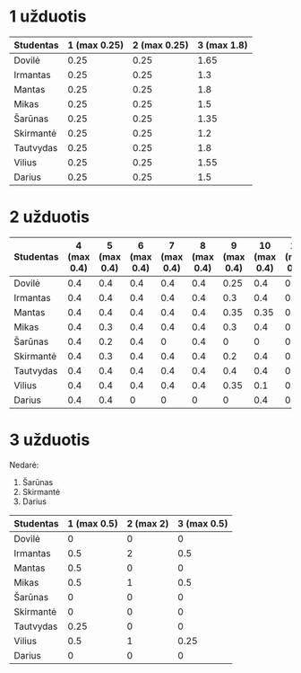 # 1 užduotis
| Studentas | 1 (max 0.25) | 2 (max 0.25) | 3 (max 1.8) |
|-----------|-------------|-----------|-------------|
| Dovilė    |   0.25      |    0.25   |     1.65    |
| Irmantas  |   0.25      |    0.25   |     1.3     |
| Mantas    |   0.25      |    0.25   |     1.8     |
| Mikas     |   0.25      |    0.25   |     1.5     |
| Šarūnas   |   0.25      |    0.25   |     1.35    |
| Skirmantė |   0.25      |    0.25   |     1.2     |
| Tautvydas |   0.25      |    0.25   |     1.8     |
| Vilius    |   0.25      |    0.25   |     1.55    |
| Darius    |   0.25      |    0.25   |     1.5     |

# 2 užduotis 
| Studentas | 4 (max 0.4) | 5 (max 0.4) | 6 (max 0.4) | 7 (max 0.4) | 8 (max 0.4) | 9 (max 0.4) | 10 (max 0.4) | 11 (max 0.4) | 12 (max 0.4) | 13 (max 0.4) | 14 (max 0.4) | 15 (max 0.4) | 16 (max 0.4) |
|-----------|-------------|-----------  |-------------|-------------|-------------|-------------|-------------|-------------|-------------|-------------|-------------|-------------|-------------|
| Dovilė    | 0.4         | 0.4         | 0.4         | 0.4         | 0.4         | 0.25           | 0.4           | 0.4           | 0.1           | 0.1           | 0.25           | 0.4           | 0.4           |
| Irmantas  | 0.4         | 0.4         | 0.4         | 0.4         | 0.4         | 0.3           | 0.4           | 0.35           | 0.3           | 0.4           | 0.35           | 0.4           | 0.4           |
| Mantas    | 0.4         | 0.4         | 0.4         | 0.4         | 0.4         | 0.35           | 0.35           | 0.3           | 0.3           | 0.3           | 0.3           | 0.4           | 0.4           |
| Mikas     | 0.4         | 0.3         | 0.4         | 0.4         | 0.4         | 0.3           | 0.4           | 0.4           | 0.3           | 0.2           | 0.4           | 0.4           | 0.4           |
| Šarūnas   | 0.4         | 0.2         | 0.4         | 0           | 0.4         | 0           | 0           | 0           | 0           | 0           | 0           | 0           | 0           |
| Skirmantė | 0.4         | 0.3         | 0.4         | 0.4         | 0.4         | 0.2           | 0.4           | 0.3           | 0           | 0.3           | 0.2           | 0.1           | 0           |
| Tautvydas | 0.4         | 0.4         | 0.4         | 0.4         | 0.4         | 0.4           | 0.4           | 0.3           | 0.2           | 0.2           | 0.3           | 0.4           | 0.4           |
| Vilius    | 0.4         | 0.4         | 0.4         | 0.4         | 0.4         | 0.35           | 0.1           | 0.35           | 0.3           | 0.25           | 0.4           | 0.4           | 0.4           |
| Darius    | 0.4         | 0.4         | 0           |  0          | 0           | 0           | 0.4           | 0           | 0.4           | 0.4           | 0           | 0           | 0           |

# 3 užduotis 
Nedarė:
1. Šarūnas
2. Skirmantė
3. Darius

| Studentas | 1 (max 0.5) | 2 (max 2) | 3 (max 0.5) |
|-----------|-------------|-----------|-------------|
| Dovilė    | 0           | 0         | 0           |
| Irmantas  | 0.5         | 2         | 0.5         |
| Mantas    | 0.5         | 0         | 0           |
| Mikas     | 0.5         | 1         | 0.5         |
| Šarūnas   | 0           | 0         | 0           |
| Skirmantė | 0           | 0         | 0           |
| Tautvydas | 0.25        | 0         | 0           |
| Vilius    | 0.5         | 1         | 0.25        |
| Darius    |  0          | 0         | 0           |
